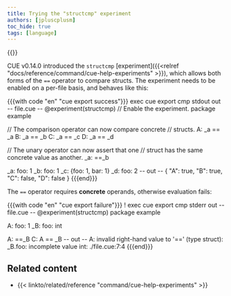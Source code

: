 ```yaml
---
title: Trying the "structcmp" experiment
authors: [jpluscplusm]
toc_hide: true
tags: [language]
---
```

{{<sidenote text="Requires CUE v0.14.0 or later">}}

CUE v0.14.0 introduced the `structcmp`
[experiment]({{<relref "docs/reference/command/cue-help-experiments" >}}),
which allows both forms of the `==` operator to compare structs.
The experiment needs to be enabled on a per-file basis, and behaves like this:

{{{with code "en" "cue export success"}}}
exec cue export
cmp stdout out
-- file.cue --
@experiment(structcmp) // Enable the experiment.
package example

// The comparison operator can now compare concrete
// structs.
A: _a == _a
B: _a == _b
C: _a == _c
D: _a == _d

// The unary operator can now assert that one
// struct has the same concrete value as another.
_a: ==_b

_a: foo: 1
_b: foo: 1
_c: {foo: 1, bar: 1}
_d: foo: 2
-- out --
{
    "A": true,
    "B": true,
    "C": false,
    "D": false
}
{{{end}}}

The `==` operator requires **concrete** operands,
otherwise evaluation fails:

{{{with code "en" "cue export failure"}}}
! exec cue export
cmp stderr out
-- file.cue --
@experiment(structcmp)
package example

A: foo:  1
_B: foo: int

A: ==_B
C: A == _B
-- out --
A: invalid right-hand value to '==' (type struct): _B.foo: incomplete value int:
    ./file.cue:7:4
{{{end}}}

## Related content

- {{< linkto/related/reference "command/cue-help-experiments" >}}
